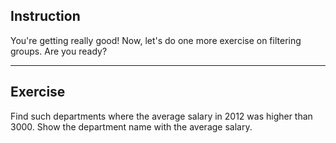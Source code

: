 ## Instruction
You're getting really good! Now, let's do one more exercise on filtering groups. Are you ready?

---
## Exercise
Find such departments where the average salary in 2012 was higher than 3000. Show the department name with the average salary.